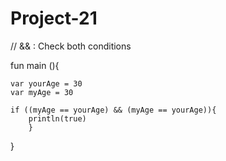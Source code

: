 # Project-21
// && : Check both conditions

fun main (){

    var yourAge = 30
    var myAge = 30
    
    if ((myAge == yourAge) && (myAge == yourAge)){
        println(true)
        }
}
